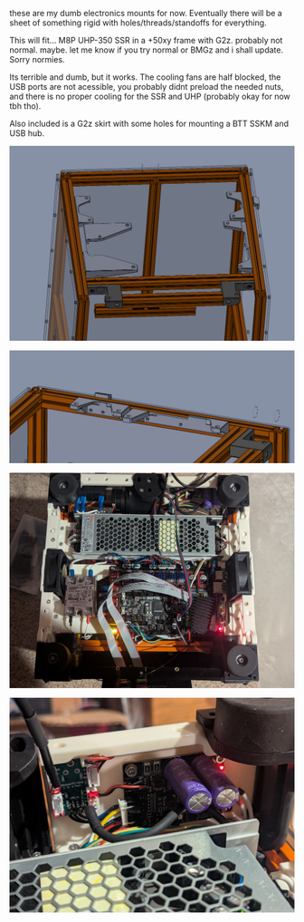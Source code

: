 these are my dumb electronics mounts for now.  Eventually there will be a sheet of something rigid with holes/threads/standoffs for everything.

This will fit...
M8P
UHP-350
SSR
in a +50xy frame with G2z.  probably not normal. maybe. let me know if you try normal or BMGz and i shall update.
Sorry normies.

Its terrible and dumb, but it works.
The cooling fans are half blocked, 
the USB ports are not acessible, 
you probably didnt preload the needed nuts,
and there is no proper cooling for the SSR and UHP (probably okay for now tbh tho).

Also included is a G2z skirt with some holes for mounting a BTT SSKM and USB hub.


![cad](CAD.png?raw=true)

![installed](cad_install.png?raw=true)

![irl](irl.jpg?raw=true)

![sksm](SKSM_mounted.jpg?raw=true)

